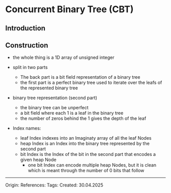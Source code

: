 # Concurrent Binary Tree (CBT)

## Introduction

## Construction
- the whole thing is a 1D array of unsigned integer
- split in two parts
	- The back part is a bit field representation of a binary tree
	- the first part is a perfect binary tree used to iterate over the leafs of the represented binary tree

- binary tree representation (second part)
	- the binary tree can be unperfect
	- a bit field where each 1 is a leaf in the binary tree
	- the number of zeros behind the 1 gives the depth of the leaf

- Index names:
	- leaf Index indexes into an Imaginaty array of all the leaf Nodes
	- heap Index is an Index into the binary tree represented by the second part  
	- bit Index is the Index of the bit in the second part that encodes a given heap Node
		- one bit Index can encode multiple heap Nodes, but it is clean which is meant through the number of 0 bits that follow 

---

Origin: 
References: 
Tags: 
Created: 30.04.2025

